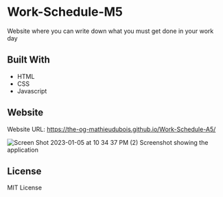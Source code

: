 # Work-Schedule-M5
Website where you can write down what you must get done in your work day


## Built With 
* HTML 
* CSS 
* Javascript

## Website 
Website URL: https://the-og-mathieudubois.github.io/Work-Schedule-A5/

![Screen Shot 2023-01-05 at 10 34 37 PM (2)](https://user-images.githubusercontent.com/117485251/210925172-0d99f424-2c7b-4c50-bf16-5c0de548cc78.png)
Screenshot showing the application

## License
MIT License

